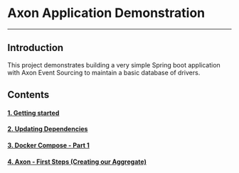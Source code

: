 # Axon Application Demonstration
***

## Introduction

This project demonstrates building a very simple Spring boot application with Axon Event Sourcing to maintain a 
basic database of drivers.

## Contents

#### [1. Getting started](/document_files/getting_started.md)
#### [2. Updating Dependencies](/document_files/updating_dependencies.md)
#### [3. Docker Compose - Part 1](/document_files/docker-compose_part1.md)
#### [4. Axon - First Steps (Creating our Aggregate)](axon_first_aggregate.md)